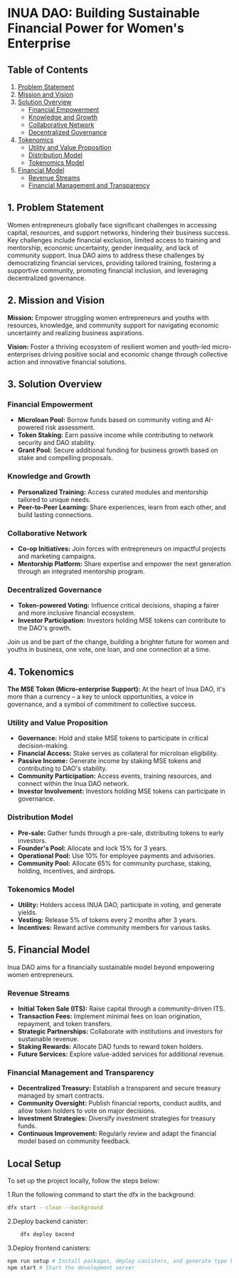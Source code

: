 # INUA DAO: Building Sustainable Financial Power for Women's Enterprise

## Table of Contents

1. [Problem Statement](#problem-statement)
2. [Mission and Vision](#mission-and-vision)
3. [Solution Overview](#solution-overview)
   - [Financial Empowerment](#financial-empowerment)
   - [Knowledge and Growth](#knowledge-and-growth)
   - [Collaborative Network](#collaborative-network)
   - [Decentralized Governance](#decentralized-governance)
4. [Tokenomics](#tokenomics)
   - [Utility and Value Proposition](#utility-and-value-proposition)
   - [Distribution Model](#distribution-model)
   - [Tokenomics Model](#tokenomics-model)
5. [Financial Model](#financial-model)
   - [Revenue Streams](#revenue-streams)
   - [Financial Management and Transparency](#financial-management-and-transparency)

## 1. Problem Statement

Women entrepreneurs globally face significant challenges in accessing capital, resources, and support networks, hindering their business success. Key challenges include financial exclusion, limited access to training and mentorship, economic uncertainty, gender inequality, and lack of community support. Inua DAO aims to address these challenges by democratizing financial services, providing tailored training, fostering a supportive community, promoting financial inclusion, and leveraging decentralized governance.

## 2. Mission and Vision

**Mission:** Empower struggling women entrepreneurs and youths with resources, knowledge, and community support for navigating economic uncertainty and realizing business aspirations.

**Vision:** Foster a thriving ecosystem of resilient women and youth-led micro-enterprises driving positive social and economic change through collective action and innovative financial solutions.

## 3. Solution Overview

### Financial Empowerment

- **Microloan Pool:** Borrow funds based on community voting and AI-powered risk assessment.
- **Token Staking:** Earn passive income while contributing to network security and DAO stability.
- **Grant Pool:** Secure additional funding for business growth based on stake and compelling proposals.

### Knowledge and Growth

- **Personalized Training:** Access curated modules and mentorship tailored to unique needs.
- **Peer-to-Peer Learning:** Share experiences, learn from each other, and build lasting connections.

### Collaborative Network

- **Co-op Initiatives:** Join forces with entrepreneurs on impactful projects and marketing campaigns.
- **Mentorship Platform:** Share expertise and empower the next generation through an integrated mentorship program.

### Decentralized Governance

- **Token-powered Voting:** Influence critical decisions, shaping a fairer and more inclusive financial ecosystem.
- **Investor Participation:** Investors holding MSE tokens can contribute to the DAO's growth.

Join us and be part of the change, building a brighter future for women and youths in business, one vote, one loan, and one connection at a time.

## 4. Tokenomics

**The MSE Token (Micro-enterprise Support):** At the heart of Inua DAO, it's more than a currency – a key to unlock opportunities, a voice in governance, and a symbol of commitment to collective success.

### Utility and Value Proposition

- **Governance:** Hold and stake MSE tokens to participate in critical decision-making.
- **Financial Access:** Stake serves as collateral for microloan eligibility.
- **Passive Income:** Generate income by staking MSE tokens and contributing to DAO's stability.
- **Community Participation:** Access events, training resources, and connect within the Inua DAO network.
- **Investor Involvement:** Investors holding MSE tokens can participate in governance.

### Distribution Model

- **Pre-sale:** Gather funds through a pre-sale, distributing tokens to early investors.
- **Founder's Pool:** Allocate and lock 15% for 3 years.
- **Operational Pool:** Use 10% for employee payments and advisories.
- **Community Pool:** Allocate 65% for community purchase, staking, holding, incentives, and airdrops.

### Tokenomics Model

- **Utility:** Holders access INUA DAO, participate in voting, and generate yields.
- **Vesting:** Release 5% of tokens every 2 months after 3 years.
- **Incentives:** Reward active community members for various tasks.

## 5. Financial Model

Inua DAO aims for a financially sustainable model beyond empowering women entrepreneurs.

### Revenue Streams

- **Initial Token Sale (ITS):** Raise capital through a community-driven ITS.
- **Transaction Fees:** Implement minimal fees on loan origination, repayment, and token transfers.
- **Strategic Partnerships:** Collaborate with institutions and investors for sustainable revenue.
- **Staking Rewards:** Allocate DAO funds to reward token holders.
- **Future Services:** Explore value-added services for additional revenue.

### Financial Management and Transparency

- **Decentralized Treasury:** Establish a transparent and secure treasury managed by smart contracts.
- **Community Oversight:** Publish financial reports, conduct audits, and allow token holders to vote on major decisions.
- **Investment Strategies:** Diversify investment strategies for treasury funds.
- **Continuous Improvement:** Regularly review and adapt the financial model based on community feedback.

## Local Setup

To set up the project locally, follow the steps below:

1.Run the following command to start the dfx in the background:

```sh
dfx start --clean --background

```

2.Deploy backend canister:

```sh
    dfx deploy bacend
```

3.Deploy frontend canisters:

```sh
npm run setup # Install packages, deploy canisters, and generate type bindings
npm start # Start the development server
```
